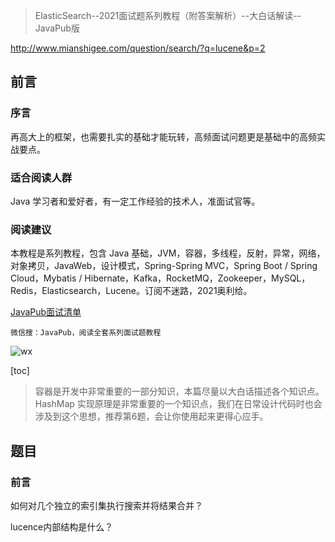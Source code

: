 > ElasticSearch--2021面试题系列教程（附答案解析）--大白话解读--JavaPub版

http://www.mianshigee.com/question/search/?q=lucene&p=2

## 前言

### 序言

再高大上的框架，也需要扎实的基础才能玩转，高频面试问题更是基础中的高频实战要点。

### 适合阅读人群

Java 学习者和爱好者，有一定工作经验的技术人，准面试官等。

### 阅读建议

本教程是系列教程，包含 Java 基础，JVM，容器，多线程，反射，异常，网络，对象拷贝，JavaWeb，设计模式，Spring-Spring MVC，Spring Boot / Spring Cloud，Mybatis / Hibernate，Kafka，RocketMQ，Zookeeper，MySQL，Redis，Elasticsearch，Lucene。订阅不迷路，2021奥利给。



[JavaPub面试清单](https://mp.weixin.qq.com/s/selkBT2ilq0KdA9KjO7ZLA)



`微信搜：JavaPub，阅读全套系列面试题教程`



![wx](https://img-blog.csdnimg.cn/20210126205030521.jpg)



[toc]



> 容器是开发中非常重要的一部分知识，本篇尽量以大白话描述各个知识点。HashMap 实现原理是非常重要的一个知识点，我们在日常设计代码时也会涉及到这个思想，推荐第6题，会让你使用起来更得心应手。



## 题目
### 前言

如何对几个独立的索引集执行搜索并将结果合并？

lucence内部结构是什么？

